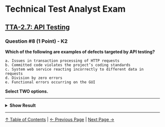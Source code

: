 # Technical Test Analyst Exam

## [TTA-2.7: API Testing](../2-white-box-test-techniques/2.7-api-testing.md#27-api-testing)

### Question #8 (1 Point) - K2

**Which of the following are examples of defects targeted by API testing?**

    a. Issues in transaction processing of HTTP requests
    b. Committed code violates the project’s coding standards
    c. System web service reacting incorrectly to different data in requests
    d. Division by zero errors
    e. Functional errors occurring on the GUI

**Select TWO options.**

---

<details>
<summary><strong>Show Result</strong></summary>

#### Correct Answer: a, c

    a. Is correct. Transaction issues are listed under types of defects found by API testing
    b. Is not correct. Code standards violations are targeted by maintainability testing
    c. Is correct. Data handling issues are listed under types of defects found by API testing
    d. Is not correct. This low-level programming issues are addressed by unit testing
    e. Is not correct. Issues on GUI cannot be targeted by API testing since it is executed on lower levels of system architecture than GUI

</details>

---

[↑ Table of Contents](../../README.md#table-of-contents) | [← Previous Page](question-7.md) | [Next Page →](question-9.md)
